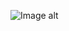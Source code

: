 ![Image alt](https://github.com/Raguf/Game-of-Dice/commit/606c485a8a392bcd3769018c156c5847a1df2671)
